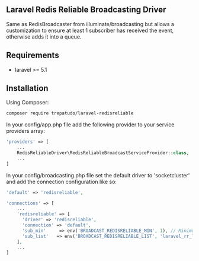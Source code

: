 Laravel Redis Reliable Broadcasting Driver
------------------------------------------

Same as RedisBroadcaster from illuminate/broadcasting but allows a customization to ensure at least 1 subscriber has received the event, otherwise adds it into a queue.


Requirements
------------

* laravel >= 5.1

Installation
------------

Using Composer:

```sh
composer require trepatudo/laravel-redisreliable
```

In your config/app.php file add the following provider to your service providers array:

```php
'providers' => [
    ...
    RedisReliableDriver\RedisReliableBroadcastServiceProvider::class,
    ...
]
```

In your config/broadcasting.php file set the default driver to 'socketcluster' and add the connection configuration like so:

```php
'default' => 'redisreliable',

'connections' => [
    ...
    'redisreliable' => [
      'driver' => 'redisreliable',
      'connection' => 'default',
      'sub_min'     => env('BROADCAST_REDISRELIABLE_MIN', 1), // Minimum subscribers required to get the broadcast (pub/sub) 
      'sub_list'   => env('BROADCAST_REDISRELIABLE_LIST', 'laravel_rr_list'), // List to add the broadcast payload and channel in case sub_min was not matched
    ],
    ...
]
```